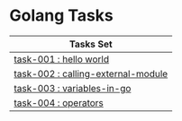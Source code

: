 # Golang Tasks


| Tasks Set                                                              |
|------------------------------------------------------------------------|
| [task-001 : hello world](task-001-hello-world)                         |
| [task-002 : calling-external-module](task-002-calling-external-module) |
| [task-003 : variables-in-go](task-003-variables-in-go)                 |
| [task-004 : operators](task-004-operators)                             |
